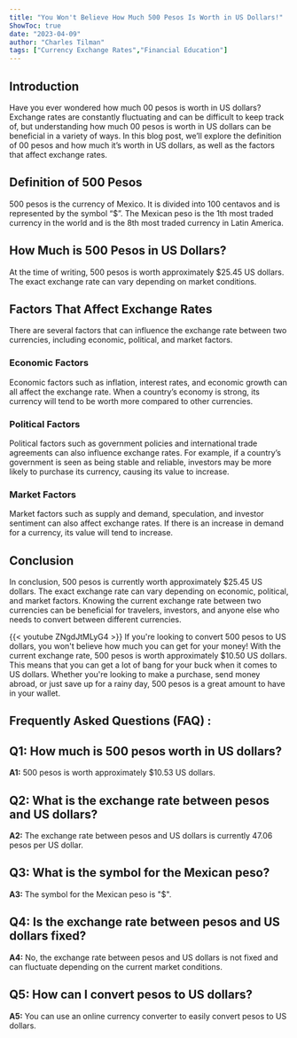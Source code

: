 ```yaml
---
title: "You Won't Believe How Much 500 Pesos Is Worth in US Dollars!"
ShowToc: true 
date: "2023-04-09"
author: "Charles Tilman" 
tags: ["Currency Exchange Rates","Financial Education"]
---
```

## Introduction

Have you ever wondered how much 00 pesos is worth in US dollars? Exchange rates are constantly fluctuating and can be difficult to keep track of, but understanding how much 00 pesos is worth in US dollars can be beneficial in a variety of ways. In this blog post, we’ll explore the definition of 00 pesos and how much it’s worth in US dollars, as well as the factors that affect exchange rates. 

## Definition of 500 Pesos

500 pesos is the currency of Mexico. It is divided into 100 centavos and is represented by the symbol “$”. The Mexican peso is the 1th most traded currency in the world and is the 8th most traded currency in Latin America. 

## How Much is 500 Pesos in US Dollars?

At the time of writing, 500 pesos is worth approximately $25.45 US dollars. The exact exchange rate can vary depending on market conditions. 

## Factors That Affect Exchange Rates

There are several factors that can influence the exchange rate between two currencies, including economic, political, and market factors. 

### Economic Factors

Economic factors such as inflation, interest rates, and economic growth can all affect the exchange rate. When a country’s economy is strong, its currency will tend to be worth more compared to other currencies.

### Political Factors

Political factors such as government policies and international trade agreements can also influence exchange rates. For example, if a country’s government is seen as being stable and reliable, investors may be more likely to purchase its currency, causing its value to increase.

### Market Factors

Market factors such as supply and demand, speculation, and investor sentiment can also affect exchange rates. If there is an increase in demand for a currency, its value will tend to increase. 

## Conclusion

In conclusion, 500 pesos is currently worth approximately $25.45 US dollars. The exact exchange rate can vary depending on economic, political, and market factors. Knowing the current exchange rate between two currencies can be beneficial for travelers, investors, and anyone else who needs to convert between different currencies.

{{< youtube ZNgdJtMLyG4 >}} 
If you're looking to convert 500 pesos to US dollars, you won't believe how much you can get for your money! With the current exchange rate, 500 pesos is worth approximately $10.50 US dollars. This means that you can get a lot of bang for your buck when it comes to US dollars. Whether you're looking to make a purchase, send money abroad, or just save up for a rainy day, 500 pesos is a great amount to have in your wallet.

## Frequently Asked Questions (FAQ) :
## Q1: How much is 500 pesos worth in US dollars?

**A1:** 500 pesos is worth approximately $10.53 US dollars.

## Q2: What is the exchange rate between pesos and US dollars?

**A2:** The exchange rate between pesos and US dollars is currently 47.06 pesos per US dollar.

## Q3: What is the symbol for the Mexican peso?

**A3:** The symbol for the Mexican peso is "$".

## Q4: Is the exchange rate between pesos and US dollars fixed?

**A4:** No, the exchange rate between pesos and US dollars is not fixed and can fluctuate depending on the current market conditions.

## Q5: How can I convert pesos to US dollars?

**A5:** You can use an online currency converter to easily convert pesos to US dollars.





